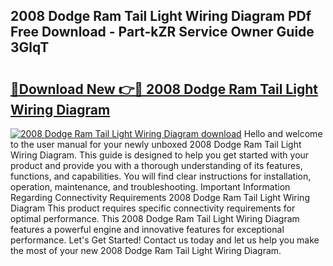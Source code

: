 ## 2008 Dodge Ram Tail Light Wiring Diagram PDf Free Download - Part-kZR Service Owner Guide 3GlqT

# <h2><a href="http://dflbsa.blite.top/?on=2008+Dodge+Ram+Tail+Light+Wiring+Diagram">🔗Download New 👉🔴 2008 Dodge Ram Tail Light Wiring Diagram</a></h2>

[![2008 Dodge Ram Tail Light Wiring Diagram download](https://i.imgur.com/lujVjoI.png)](http://dflbsa.blite.top/?on=2008+Dodge+Ram+Tail+Light+Wiring+Diagram)
Hello and welcome to the user manual for your newly unboxed 2008 Dodge Ram Tail Light Wiring Diagram. This guide is designed to help you get started with your product and provide you with a thorough understanding of its features, functions, and capabilities. You will find clear instructions for installation, operation, maintenance, and troubleshooting. Important Information Regarding Connectivity Requirements 2008 Dodge Ram Tail Light Wiring Diagram This product requires specific connectivity requirements for optimal performance. This 2008 Dodge Ram Tail Light Wiring Diagram features a powerful engine and innovative features for exceptional performance. Let's Get Started! Contact us today and let us help you make the most of your new 2008 Dodge Ram Tail Light Wiring Diagram.

